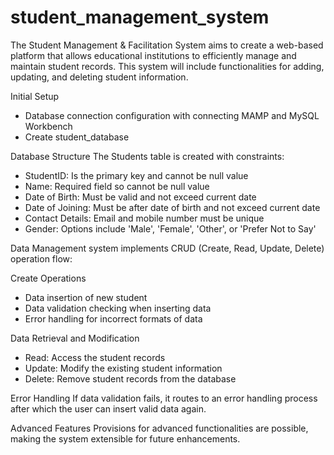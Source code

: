 # student_management_system
The Student Management &amp; Facilitation System aims to create a web-based platform that allows educational institutions to efficiently manage and maintain student records. This system will include functionalities for adding, updating, and deleting student information. 

Initial Setup
- Database connection configuration with connecting MAMP and MySQL Workbench
- Create student_database

Database Structure
The Students table is created with constraints:
- StudentID: Is the primary key and cannot be null value
- Name: Required field so cannot be null value
- Date of Birth: Must be valid and not exceed current date
- Date of Joining: Must be after date of birth and not exceed current date
- Contact Details: Email and mobile number must be unique
- Gender: Options include 'Male', 'Female', 'Other', or 'Prefer Not to Say'

Data Management system implements CRUD (Create, Read, Update, Delete) operation flow:

Create Operations
- Data insertion of new student
- Data validation checking when inserting data
- Error handling for incorrect formats of data


Data Retrieval and Modification
- Read: Access the student records
- Update: Modify the existing student information
- Delete: Remove student records from the database

Error Handling
If data validation fails, it routes to an error handling process after which the user can insert valid data again.

Advanced Features
Provisions for advanced functionalities are possible, making the system extensible for future enhancements.

